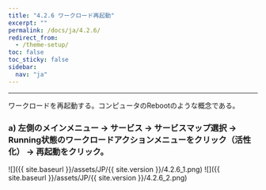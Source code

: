 ```yaml
---
title: "4.2.6 ワークロード再起動"
excerpt: ""
permalink: /docs/ja/4.2.6/
redirect_from:
  - /theme-setup/
toc: false
toc_sticky: false
sidebar:
  nav: "ja"
---
```



---

ワークロードを再起動する。コンピュータのRebootのような概念である。

### a\) 左側のメインメニュー → サービス → サービスマップ選択 → Running状態のワークロードアクションメニューをクリック（活性化） → 再起動をクリック。
![]({{ site.baseurl }}/assets/JP/{{ site.version }}/4.2.6_1.png)
![]({{ site.baseurl }}/assets/JP/{{ site.version }}/4.2.6_2.png)

